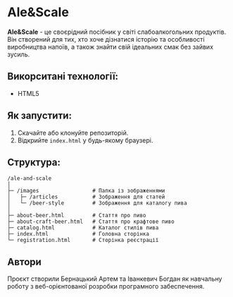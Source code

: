 # Ale&Scale
**Ale&Scale** - це своєрідний посібник у світі слабоалкогольних продуктів. Він створений для тих, хто хоче дізнатися історію та особливості виробництва напоїв, а також знайти свій ідеальних смак без зайвих зусиль.

## Викорситані технології:
- HTML5

## Як запустити:
1. Скачайте або клонуйте репозиторій.  
2. Відкрийте `index.html` у будь-якому браузері.

## Структура:
```
/ale-and-scale
│
├─ /images                 # Папка із зображеннями
│   ├─ /articles           # Зображення для статей
│   └─ /beer-style         # Зображення для каталогу пива
│
├─ about-beer.html         # Стаття про пиво
├─ about-craft-beer.html   # Стаття про крафтове пиво
├─ catalog.html            # Каталог стилів пива
├─ index.html              # Головна сторінка
└─ registration.html       # Сторінка реєстрації
```

## Автори
Проєкт створили Бернацький Артем та Іванкевич Богдан як навчальну роботу з веб-орієнтованої розробки програмного забеспечення.
